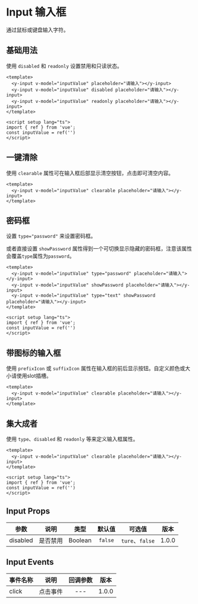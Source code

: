 # Input 输入框
通过鼠标或键盘输入字符。

## 基础用法
使用 `disabled` 和 `readonly` 设置禁用和只读状态。
<div class="demo demo-input">
  <y-input v-model="inputValue" placeholder="请输入"></y-input>
  <y-input v-model="inputValue" disabled placeholder="请输入"></y-input>
  <y-input v-model="inputValue" readonly placeholder="请输入"></y-input>

  ```vue
  <template>
    <y-input v-model="inputValue" placeholder="请输入"></y-input>
    <y-input v-model="inputValue" disabled placeholder="请输入"></y-input>
    <y-input v-model="inputValue" readonly placeholder="请输入"></y-input>
  </template>
  
  <script setup lang="ts">
  import { ref } from 'vue';
  const inputValue = ref('')
  </script>
  ```
</div>

## 一键清除
使用 `clearable` 属性可在输入框后部显示清空按钮，点击即可清空内容。

<div class="demo demo-input">
  <y-input v-model="inputValue" clearable placeholder="请输入"></y-input>

  ```vue
  <template>
    <y-input v-model="inputValue" clearable placeholder="请输入"></y-input>
  </template>
  ```
</div>

## 密码框
设置 `type="password"` 来设置密码框。

或者直接设置 `showPassword` 属性得到一个可切换显示隐藏的密码框，注意该属性会覆盖`type`属性为`password`。

<div class="demo demo-input">
  <y-input v-model="inputValue" type="password" placeholder="请输入"></y-input>
  <y-input v-model="inputValue" showPassword placeholder="请输入"></y-input>
  <y-input v-model="inputValue" type="text" showPassword placeholder="请输入"></y-input>

  ```vue
  <template>
    <y-input v-model="inputValue" type="password" placeholder="请输入"></y-input>
    <y-input v-model="inputValue" showPassword placeholder="请输入"></y-input>
    <y-input v-model="inputValue" type="text" showPassword placeholder="请输入"></y-input>
  </template>
  
  <script setup lang="ts">
  import { ref } from 'vue';
  const inputValue = ref('')
  </script>
  ```
</div>

## 带图标的输入框
使用 `prefixIcon` 或 `suffixIcon` 属性在输入框的前后显示按钮。自定义颜色或大小请使用slot插槽。

<div class="demo demo-input">
  <y-input v-model="inputValue" clearable placeholder="请输入"></y-input>

  ```vue
  <template>
    <y-input v-model="inputValue" clearable placeholder="请输入"></y-input>
  </template>
  ```
</div>

## 集大成者
使用 `type`、`disabled` 和 `readonly` 等来定义输入框属性。

<div class="demo demo-input">
  <y-input style="width:400px" v-model="inputValue" prefixIcon="search-unclosed" prefixButton="价格" prefixText="前缀" suffixIcon="search-unclosed" suffixText="美元" suffixButton="试算" showPassword clearable placeholder="请输入">
    <template #prefix>
      <y-icon @click="docPrefixClick" icon="close" size="20px" color="red"></y-icon>
    </template>
    <template #suffix>
      自定义
    </template>
  </y-input>
  <y-input style="width:400px" round disabled v-model="inputValue" prefixIcon="search-unclosed" prefixText="前美元" prefixButton="前试算" suffixIcon="search-unclosed" suffixText="美元" suffixButton="试算" showPassword clearable placeholder="请输入"></y-input>

  ```vue
  <template>
    <y-input v-model="inputValue" clearable placeholder="请输入"></y-input>
  </template>
  
  <script setup lang="ts">
  import { ref } from 'vue';
  const inputValue = ref('')
  </script>
  ```
</div>

## Input Props
<div class="props-table">

| 参数          |     说明    |  类型     |      默认值    |                可选值              |  版本  |
| ------------- |:-----------:| ----------|:--------------:|:---------------------------------:| ------ |
| disabled      | 是否禁用    | Boolean   | `false`        | `ture`、`false`                   | 1.0.0 |

</div>

## Input Events
<div class="props-table">

| 事件名称       | 说明        |   回调参数   |  版本  |
| ------------- |:-----------:|:------------:| ------ |
| click         | 点击事件     |     ---      | 1.0.0 |

</div>

<script setup lang="ts">
import { ref } from 'vue';
const inputValue = ref('')

const docPrefixClick = () => {
  console.log('docPrefixClick');
}
const docBlur = () => {
  console.log('docBlur');
}
</script>

<style>
.demo-input .y-input {
  width: 200px;
  margin: 0 0 18px 0;
}
</style>